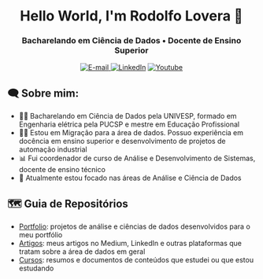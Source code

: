 <h1 align="center">
  Hello World, I'm Rodolfo Lovera 👋
</h1>

<h3 align="center">
  Bacharelando em Ciência de Dados • Docente de Ensino Superior
</h3>

<div align="center">
<p>
<a href="mailto:rodolfo.lovera@gmail.com">
<img src="https://img.shields.io/badge/-email-020114?style=for-the-badge&amp;logo=microsoft-outlook&amp;logoColor=EBD03E&amp;color:FFF" alt="E-mail">
</a>
<a href="www.linkedin.com/in/rodolfo-lovera"><img src="https://img.shields.io/badge/-LinkedIn-020114?style=for-the-badge&amp;logo=linkedin&amp;logoColor=EBD03E&amp;color:FFF" alt="LinkedIn"></a>
<a href="https://www.youtube.com/@lovera.rodolfo"><img src="https://img.shields.io/badge/-Youtube-020114?style=for-the-badge&amp;logo=youtube&amp;logoColor=EBD03E&amp;color:FFF" alt="Youtube"></a></p>
</div>

<h2 align="left">🗨 Sobre mim:</h2>

  - 👨‍🎓 Bacharelando em Ciência de Dados pela UNIVESP, formado em Engenharia elétrica pela PUCSP e mestre em Educação Profissional
  - 👨‍💻 Estou em Migração para a área de dados. Possuo experiência em docência em ensino superior e desenvolvimento de projetos de automação industrial
  - 📊 Fui coordenador de curso de Análise e Desenvolvimento de Sistemas, docente de ensino técnico
  - 🔭 Atualmente estou focado nas áreas de Análise e Ciência de Dados

  <h2 align="left">🗺 Guia de Repositórios</h2>

 - [Portfolio](https://github.com/rodolfo-lovera/Portfolio): projetos de análise e ciências de dados desenvolvidos para o meu portfólio
 - [Artigos](https://github.com/rodolfo-lovera/artigos): meus artigos no Medium, LinkedIn e outras plataformas que tratam sobre a área de dados em geral
 - [Cursos](https://github.com/rodolfo-lovera/cursos): resumos e documentos de conteúdos que estudei ou que estou estudando
